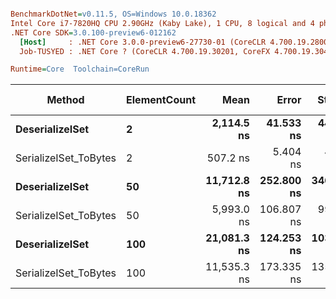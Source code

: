 ``` ini

BenchmarkDotNet=v0.11.5, OS=Windows 10.0.18362
Intel Core i7-7820HQ CPU 2.90GHz (Kaby Lake), 1 CPU, 8 logical and 4 physical cores
.NET Core SDK=3.0.100-preview6-012162
  [Host]     : .NET Core 3.0.0-preview6-27730-01 (CoreCLR 4.700.19.28001, CoreFX 4.700.19.27908), 64bit RyuJIT
  Job-TUSYED : .NET Core ? (CoreCLR 4.700.19.30201, CoreFX 4.700.19.30401), 64bit RyuJIT

Runtime=Core  Toolchain=CoreRun  

```
|                Method | ElementCount |        Mean |      Error |     StdDev |  Gen 0 | Gen 1 | Gen 2 | Allocated |
|---------------------- |------------- |------------:|-----------:|-----------:|-------:|------:|------:|----------:|
|       **DeserializeISet** |            **2** |  **2,114.5 ns** |  **41.533 ns** |  **44.440 ns** | **0.2747** |     **-** |     **-** |    **1160 B** |
| SerializeISet_ToBytes |            2 |    507.2 ns |   5.404 ns |   4.791 ns | 0.0591 |     - |     - |     248 B |
|       **DeserializeISet** |           **50** | **11,712.8 ns** | **252.800 ns** | **346.035 ns** | **1.8616** |     **-** |     **-** |    **7817 B** |
| SerializeISet_ToBytes |           50 |  5,993.0 ns | 106.807 ns |  99.907 ns | 0.2823 |     - |     - |    1192 B |
|       **DeserializeISet** |          **100** | **21,081.3 ns** | **124.253 ns** | **103.757 ns** | **3.6621** |     **-** |     **-** |   **15353 B** |
| SerializeISet_ToBytes |          100 | 11,535.3 ns | 173.335 ns | 135.328 ns | 0.5188 |     - |     - |    2192 B |
